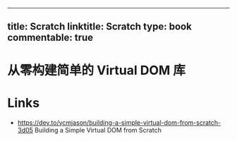 
---
title: Scratch
linktitle: Scratch
type: book
commentable: true
---

# 从零构建简单的 Virtual DOM 库

# Links

- https://dev.to/ycmjason/building-a-simple-virtual-dom-from-scratch-3d05 Building a Simple Virtual DOM from Scratch

    